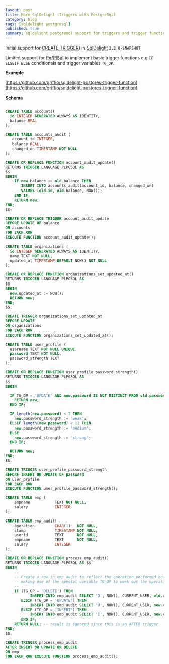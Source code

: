 ```yaml
---
layout: post
title: More SqlDelight (Triggers with PostgreSql)
category: blog
tags: [sqldelight postgresql] 
published: true
summary: sqldelight postgresql support for triggers and trigger functions 
---
```


Initial support for  [CREATE TRIGGER](https://www.postgresql.org/docs/current/sql-createtrigger.html)) in [SqlDelight](https://github.com/sqldelight/sqldelight/pull/5932) `2.2.0-SNAPSHOT`

Limited support for [Pg/PlSql](https://www.postgresql.org/docs/current/plpgsql-trigger.html) to implement basic trigger functions e.g `IF ELSEIF ELSE` conditionals and trigger variables `TG_OP`.

**Example**

[https://github.com/griffio/sqldelight-postgres-trigger-function](https://github.com/griffio/sqldelight-postgres-trigger-function)

**Schema**

```sql

CREATE TABLE accounts(
  id INTEGER GENERATED ALWAYS AS IDENTITY,
  balance REAL
);

CREATE TABLE accounts_audit (
   account_id INTEGER,
   balance REAL,
   changed_on TIMESTAMP NOT NULL
);

CREATE OR REPLACE FUNCTION account_audit_update()
RETURNS TRIGGER LANGUAGE PLPGSQL AS
$$
BEGIN
    IF new.balance <> old.balance THEN
       INSERT INTO accounts_audit(account_id, balance, changed_on)
       VALUES (old.id, old.balance, NOW());
    END IF;
    RETURN new;
END;
$$;

CREATE OR REPLACE TRIGGER account_audit_update
BEFORE UPDATE OF balance
ON accounts
FOR EACH ROW
EXECUTE FUNCTION account_audit_update();

CREATE TABLE organizations (
  id INTEGER GENERATED ALWAYS AS IDENTITY,
  name TEXT NOT NULL,
  updated_at TIMESTAMP DEFAULT NOW() NOT NULL
);

CREATE OR REPLACE FUNCTION organizations_set_updated_at()
RETURNS TRIGGER LANGUAGE PLPGSQL AS
$$
BEGIN
  new.updated_at := NOW();
  RETURN new;
END;
$$;

CREATE TRIGGER organizations_set_updated_at
BEFORE UPDATE
ON organizations
FOR EACH ROW
EXECUTE FUNCTION organizations_set_updated_at();

CREATE TABLE user_profile (
  username TEXT NOT NULL UNIQUE,
  password TEXT NOT NULL,
  password_strength TEXT
);

CREATE OR REPLACE FUNCTION user_profile_password_strength()
RETURNS TRIGGER LANGUAGE PLPGSQL AS
$$
BEGIN

  IF TG_OP = 'UPDATE' AND new.password IS NOT DISTINCT FROM old.password THEN
    RETURN new;
  END IF;

  IF length(new.password) < 7 THEN
    new.password_strength := 'weak';
  ELSIF length(new.password) < 12 THEN
    new.password_strength := 'medium';
  ELSE
    new.password_strength := 'strong';
  END IF;

  RETURN new;
END;
$$;

CREATE TRIGGER user_profile_password_strength
BEFORE INSERT OR UPDATE OF password
ON user_profile
FOR EACH ROW
EXECUTE FUNCTION user_profile_password_strength();

CREATE TABLE emp (
    empname           TEXT NOT NULL,
    salary            INTEGER
);

CREATE TABLE emp_audit(
    operation         CHAR(1)   NOT NULL,
    stamp             TIMESTAMP NOT NULL,
    userid            TEXT      NOT NULL,
    empname           TEXT      NOT NULL,
    salary            INTEGER
);

CREATE OR REPLACE FUNCTION process_emp_audit()
RETURNS TRIGGER LANGUAGE PLPGSQL AS $$
BEGIN
    --
    -- Create a row in emp_audit to reflect the operation performed on emp,
    -- making use of the special variable TG_OP to work out the operation.
    --
    IF (TG_OP = 'DELETE') THEN
           INSERT INTO emp_audit SELECT 'D', NOW(), CURRENT_USER, old.empname, old.salary;
       ELSIF (TG_OP = 'UPDATE') THEN
           INSERT INTO emp_audit SELECT 'U', NOW(), CURRENT_USER, new.empname, new.salary;
       ELSIF (TG_OP = 'INSERT') THEN
           INSERT INTO emp_audit SELECT 'I', NOW(), CURRENT_USER, new.empname, new.salary;
       END IF;
    RETURN NULL; -- result is ignored since this is an AFTER trigger
END;
$$;

CREATE TRIGGER process_emp_audit
AFTER INSERT OR UPDATE OR DELETE
ON emp
FOR EACH ROW EXECUTE FUNCTION process_emp_audit();

```
